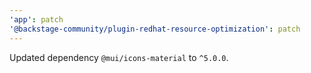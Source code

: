 ```yaml
---
'app': patch
'@backstage-community/plugin-redhat-resource-optimization': patch
---
```


Updated dependency `@mui/icons-material` to `^5.0.0`.
